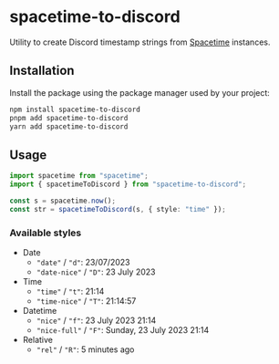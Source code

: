 # spacetime-to-discord

Utility to create Discord timestamp strings from [Spacetime](https://github.com/spencermountain/spacetime/) instances.

## Installation

Install the package using the package manager used by your project:

```sh
npm install spacetime-to-discord
pnpm add spacetime-to-discord
yarn add spacetime-to-discord
```

## Usage

```ts
import spacetime from "spacetime";
import { spacetimeToDiscord } from "spacetime-to-discord";

const s = spacetime.now();
const str = spacetimeToDiscord(s, { style: "time" });
```

### Available styles

- Date
  - `"date"` / `"d"`: 23/07/2023
  - `"date-nice"` / `"D"`: 23 July 2023
- Time
  - `"time"` / `"t"`: 21:14
  - `"time-nice"` / `"T"`: 21:14:57
- Datetime
  - `"nice"` / `"f"`: 23 July 2023 21:14
  - `"nice-full"` / `"F"`: Sunday, 23 July 2023 21:14
- Relative
  - `"rel"` / `"R"`: 5 minutes ago
